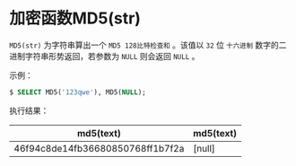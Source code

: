 # 加密函数MD5(str)

`MD5(str)` 为字符串算出一个 `MD5 128比特检查和` 。该值以 `32` 位 `十六进制` 数字的二进制字符串形势返回，若参数为 `NULL` 则会返回 `NULL` 。

示例：

```sql
$ SELECT MD5('123qwe'), MD5(NULL);
```

执行结果：

|md5(text)|md5(text)|
|-----|-----|
|46f94c8de14fb36680850768ff1b7f2a | [null]|
